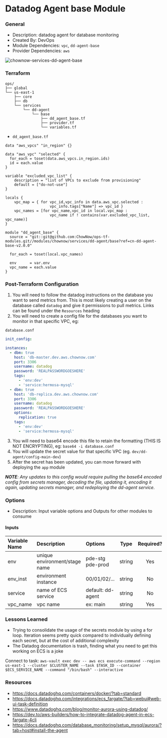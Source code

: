 # Datadog Agent base Module

### General

* Description: datadog agent for database monitoring
* Created By: DevOps
* Module Dependencies: `vpc`, `dd-agent-base`
* Provider Dependencies: `aws`

![chownow-services-dd-agent-base](https://github.com/ChowNow/ops-tf-modules/workflows/chownow-services-dd-agent-base/badge.svg)

### Terraform

```hcl
ops/
├── global
└── us-east-1
    ├── core
    ├── db
    └── services
        └── dd-agent
            └── base
                ├── dd_agent_base.tf
                ├── provider.tf
                └── variables.tf
```

* `dd_agent_base.tf`

```hcl
data "aws_vpcs" "in_region" {}

data "aws_vpc" "selected" {
  for_each = toset(data.aws_vpcs.in_region.ids)
  id = each.value
}

variable "excluded_vpc_list" {
    description = "list of VPCs to exclude from provisioning"
    default = ["do-not-use"]
}

locals {
    vpc_map = { for vpc_id,vpc_info in data.aws_vpc.selected :
                    vpc_info.tags["Name"] => vpc_id }
    vpc_names = [for vpc_name,vpc_id in local.vpc_map :
                    vpc_name if ! contains(var.excluded_vpc_list, vpc_name)]
}

module "dd_agent_base" {
  source = "git::git@github.com:ChowNow/ops-tf-modules.git//modules/chownow/services/dd-agent/base?ref=cn-dd-agent-base-v2.0.0"

  for_each = toset(local.vpc_names)

  env      = var.env
  vpc_name = each.value
}
```

### Post-Terraform Configuration

1. You will need to follow the datadog instructions on the database you want to send metrics from. This is most likely creating a user on the database called `datadog` and give it permissions to pull metrics. Links can be found under the `Resources` heading
2. You will need to create a config file for the databases you want to monitor in that specific VPC, eg:

`database.conf`
```yaml
init_config:

instances:
  - dbm: true
    host: 'db-master.dev.aws.chownow.com'
    port: 3306
    username: datadog
    password: 'REALPASSWORDGOESHERE'
    tags:
      - 'env:dev'
      - 'service:hermosa-mysql'
  - dbm: true
    host: 'db-replica.dev.aws.chownow.com'
    port: 3306
    username: datadog
    password: 'REALPASSWORDGOESHERE'
    options:
      replication: true
    tags:
      - 'env:dev'
      - 'service:hermosa-mysql'

```
3. You will need to base64 encode this file to retain the formatting (THIS IS NOT ENCRYPTING), eg: `base64 -i database.conf`
4. You will update the secret value for that specific VPC (eg. `dev/dd-agent/config-main-dev`)
5. After the secret has been updated, you can move forward with deploying the `app` module

_**NOTE**: Any updates to this config would require pulling the base64 encoded config from secrets manager, decoding the file, updating it, encoding it again, updating secrets manager, and redeploying the dd-agent service._

### Options

* Description: Input variable options and Outputs for other modules to consume

#### Inputs

| Variable Name   | Description                   | Options               |  Type  | Required? | Notes |
| :-------------- | :---------------------------- | :-------------------- | :----: | :-------: | :---- |
| env             | unique environment/stage name | pde-stg pde-prod      | string |    Yes    | N/A   |
| env_inst        | environment instance          | 00/01/02/...          | string |    No     | N/A   |
| service         | name of ECS service           | default: dd-agent     | string |    No     | N/A   |
| vpc_name        | vpc name                      | ex: main              | string |    Yes    | N/A   |






### Lessons Learned


* Trying to consolidate the usage of the secrets module by using a for loop. Iteration seems pretty quick compared to individually defining each secret, but at the cost of additional complexity
* The Datadog documentation is trash, finding what you need to get this working on ECS is a joke





Connect to task: `aws-vault exec dev -- aws ecs execute-command --region us-east-1 --cluster $CLUSTER_NAME --task $TASK_ID --container $ECS_SERVICE_NAME --command "/bin/bash" --interactive`




### Resources

* https://docs.datadoghq.com/containers/docker/?tab=standard
* https://docs.datadoghq.com/integrations/ecs_fargate/?tab=webui#web-ui-task-definition
* https://www.datadoghq.com/blog/monitor-aurora-using-datadog/
* https://dev.to/aws-builders/how-to-integrate-datadog-agent-in-ecs-fargate-4cli
* https://docs.datadoghq.com/database_monitoring/setup_mysql/aurora/?tab=host#install-the-agent

